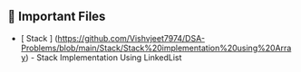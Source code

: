 ## 📌 Important Files

- [ Stack ] (https://github.com/Vishvjeet7974/DSA-Problems/blob/main/Stack/Stack%20implementation%20using%20Array) -  Stack Implementation Using LinkedList  
  


